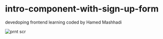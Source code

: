 # intro-component-with-sign-up-form
devedoping frontend learning
coded by Hamed Mashhadi

![prnt scr](https://user-images.githubusercontent.com/90490768/136710475-d38b0f29-bb70-49a2-be91-c753ce3e14be.png)
